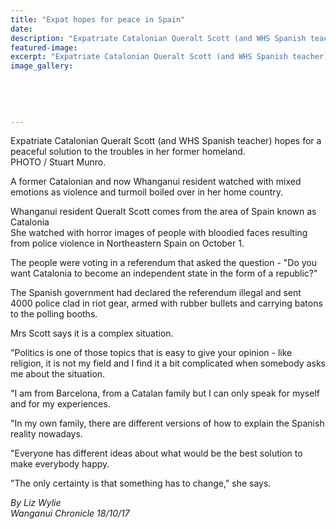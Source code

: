 ```yaml
---
title: "Expat hopes for peace in Spain"
date: 
description: "Expatriate Catalonian Queralt Scott (and WHS Spanish teacher) hopes for a peaceful solution to the troubles in her former homeland."
featured-image: 
excerpt: "Expatriate Catalonian Queralt Scott (and WHS Spanish teacher) hopes for a peaceful solution to the troubles in her former homeland."
image_gallery:
	
	
	
	
	
---
```


<p><span>Expatriate Catalonian Queralt Scott (and WHS Spanish teacher) hopes for a peaceful solution to the troubles in her former homeland. <br />PHOTO / Stuart Munro.</span></p>
<p class="element element-paragraph">A former Catalonian and now Whanganui resident watched with mixed emotions as violence and turmoil boiled over in her home country.</p>
<p class="element element-paragraph">Whanganui resident Queralt Scott comes from the area of Spain known as Catalonia<br />She watched with horror images of people with bloodied faces resulting from police violence in Northeastern Spain on October 1.</p>
<p class="element element-paragraph">The people were voting in a referendum that asked the question - "Do you want Catalonia to become an independent state in the form of a republic?"</p>
<p class="element element-paragraph">The Spanish government had declared the referendum illegal and sent 4000 police clad in riot gear, armed with rubber bullets and carrying batons to the polling booths.</p>
<p class="element element-paragraph">Mrs Scott says it is a complex situation.</p>
<p class="element element-paragraph">"Politics is one of those topics that is easy to give your opinion - like religion, it is not my field and I find it a bit complicated when somebody asks me about the situation.</p>
<p class="element element-paragraph">"I am from Barcelona, from a Catalan family but I can only speak for myself and for my experiences.</p>
<p class="element element-paragraph">"In my own family, there are different versions of how to explain the Spanish reality nowadays.</p>
<p class="element element-paragraph">"Everyone has different ideas about what would be the best solution to make everybody happy.</p>
<p class="element element-paragraph">"The only certainty is that something has to change," she says.</p>
<p><em>By&nbsp;Liz Wylie<br />Wanganui Chronicle 18/10/17</em></p>

